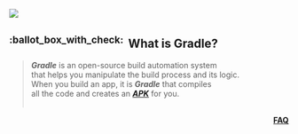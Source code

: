 ![](https://via.placeholder.com/1024x1.png/0078D7/0078D7/text=+)<!--3px blue line-->
<!-- What is Gradle? -->
<h2>
  <a class="anchor" id="what-is-gradle">
    <sup>:ballot_box_with_check:&ensp;</sup>What is Gradle?
  </a>
</h2>
<blockquote>
<span><!-- leave the next line blank -->

***Gradle*** is an open-source build automation system  
that helps you manipulate the build process and its logic.
<br/>
When you build an app, it is ***Gradle*** that compiles  
all the code and creates an [***APK***](what-is-an-apk-file.md) for you.
</span>
  <br/><br/>
</blockquote>
<p align="right"><a href="/../../#--------------questionfaq----------"><b>FAQ</b></a></p>
